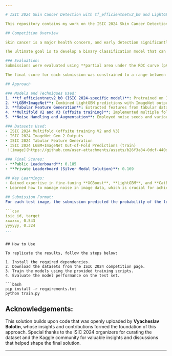 ```yaml
---

# ISIC 2024 Skin Cancer Detection with tf_efficientnetv2_b0 and LightGBM

This repository contains my work on the ISIC 2024 Skin Cancer Detection Challenge. The goal of the competition was to identify malignant skin lesions using single-lesion crops from 3D total body photographs (TBP). These images resemble smartphone-quality photos, which are often submitted for telehealth purposes, and could be used to improve triage in settings without access to specialized care.

## Competition Overview

Skin cancer is a major health concern, and early detection significantly improves long-term outcomes. This competition focuses on building AI algorithms to differentiate histologically confirmed malignant lesions from benign lesions. By leveraging 3D TBP images from thousands of patients across three continents, the competition provides a novel dataset that mimics the real-world setting of lower-quality images, akin to those captured via smartphones.

The ultimate goal is to develop a binary classification model that can be used in primary care or non-clinical settings to triage patients for further specialized care.

### Evaluation:
Submissions were evaluated using **partial area under the ROC curve (pAUC)**, focusing on the area above a **true positive rate (TPR) of 80%**. This scoring metric prioritizes high sensitivity, as the goal is to detect as many true malignant cases as possible.

The final score for each submission was constrained to a range between [0.0, 0.2], with higher scores indicating better performance in identifying malignant lesions at high TPR levels.

## Approach

### Models and Techniques Used:
1. **tf_efficientnetv2_b0 (ISIC 2024-specific model)**: Pretrained on ImageNet and fine-tuned for the ISIC 2024 dataset.
2. **LGBM+ImageNet**: Combined LightGBM predictions with ImageNet output to improve the overall model accuracy.
3. **Tabular Feature Generation**: Extracted features from tabular data to be used in conjunction with LGBM and CatBoost models.
4. **Multifold V2 and V3 (offsite training)**: Implemented multiple fold strategies to improve model robustness.
5. **Noise Handling and Augmentation**: Employed noise seeds and various techniques to enhance data quality and performance under challenging conditions.

### Datasets Used:
- ISIC 2024 Multifold (offsite training V2 and V3)
- ISIC 2024 ImageNet Gen 2 Outputs
- ISIC 2024 Tabular Feature Generation
- ISIC 2024 LGBM+ImageNet Out-of-Fold Predictions (train)
 ![image](https://github.com/user-attachments/assets/b26f3a84-0dcf-440d-9760-37e36c3d5031) ![image](https://github.com/user-attachments/assets/c322e22b-3629-4aba-8d46-dc2ff2c74611)

### Final Scores:
- **Public Leaderboard**: 0.185
- **Private Leaderboard (Silver Medal Solution)**: 0.169

## Key Learnings:
- Gained expertise in fine-tuning **XGBoost**, **LightGBM**, and **CatBoost**, especially in dealing with tabular data for feature generation.
- Learned how to manage noise in image data, which is crucial for achieving reliable results in noisy, real-world datasets.
  
## Submission Format:
For each test image, the submission predicted the probability of the lesion being malignant. The format was as follows:

```csv
isic_id, target
xxxxxx, 0.543
yyyyyy, 0.324
...
```

```

## How to Use

To replicate the results, follow the steps below:

1. Install the required dependencies.
2. Download the datasets from the ISIC 2024 competition page.
3. Train the models using the provided training scripts.
4. Evaluate the model performance on the test set.

```bash
pip install -r requirements.txt
python train.py
```

## Acknowledgements:
This solution builds upon code that was openly uploaded by **Vyacheslav Bolotin**, whose insights and contributions formed the foundation of this approach. Special thanks to the ISIC 2024 organizers for curating the dataset and the Kaggle community for valuable insights and discussions that helped shape the final solution.

---
